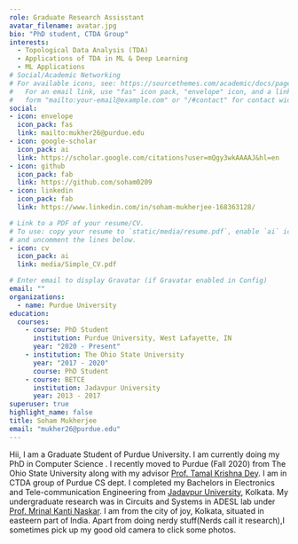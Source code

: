 ```yaml
---
role: Graduate Research Assisstant
avatar_filename: avatar.jpg
bio: "PhD student, CTDA Group"
interests:
  - Topological Data Analysis (TDA)
  - Applications of TDA in ML & Deep Learning
  - ML Applications
# Social/Academic Networking
# For available icons, see: https://sourcethemes.com/academic/docs/page-builder/#icons
#   For an email link, use "fas" icon pack, "envelope" icon, and a link in the
#   form "mailto:your-email@example.com" or "/#contact" for contact widget.
social:
- icon: envelope
  icon_pack: fas
  link: mailto:mukher26@purdue.edu
- icon: google-scholar 
  icon_pack: ai
  link: https://scholar.google.com/citations?user=mQgy3wkAAAAJ&hl=en
- icon: github
  icon_pack: fab
  link: https://github.com/soham0209
- icon: linkedin
  icon_pack: fab
  link: https://www.linkedin.com/in/soham-mukherjee-168363128/

# Link to a PDF of your resume/CV.
# To use: copy your resume to `static/media/resume.pdf`, enable `ai` icons in `params.toml`, 
# and uncomment the lines below.
- icon: cv
  icon_pack: ai
  link: media/Simple_CV.pdf

# Enter email to display Gravatar (if Gravatar enabled in Config)
email: ""
organizations:
  - name: Purdue University
education:
  courses:
    - course: PhD Student
      institution: Purdue University, West Lafayette, IN
      year: "2020 - Present"
    - institution: The Ohio State University
      year: "2017 - 2020"
      course: PhD Student
    - course: BETCE
      institution: Jadavpur University
      year: 2013 - 2017
superuser: true
highlight_name: false
title: Soham Mukherjee
email: "mukher26@purdue.edu"
---
```

 Hii, I am a Graduate Student of Purdue University. I am currently doing my PhD in Computer Science . I recently moved to Purdue (Fall 2020) from The Ohio State University along with my advisor [Prof. Tamal Krishna Dey](https://www.cs.purdue.edu/homes/tamaldey/). I am in CTDA group of Purdue CS dept. I completed my Bachelors in Electronics and Tele-communication Engineering from [Jadavpur University](http://www.jaduniv.edu.in), Kolkata. My undergraduate research was in Circuits and Systems in ADESL lab under [Prof. Mrinal Kanti Naskar](https://scholar.google.com/citations?user=t5kOc_EAAAAJ&hl=en). I am from the city of joy, Kolkata, situated in easteern part of India. Apart from doing nerdy stuff(Nerds call it research),I sometimes pick up my good old camera to click some photos.
